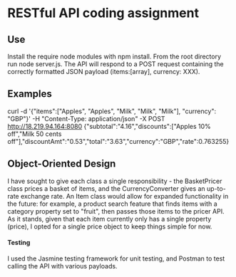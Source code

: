 # RESTful API coding assignment

## Use

Install the require node modules with npm install.
From the root directory run node server.js. 
The API will respond to a POST request containing the correctly formatted JSON payload (items:[array], currency: XXX).

## Examples

curl -d '{"items":["Apples", "Apples", "Milk", "Milk", "Milk"], "currency": "GBP"}' -H "Content-Type: application/json" -X POST http://18.219.94.164:8080
{"subtotal":"4.16","discounts":["Apples 10% off","Milk 50 cents off"],"discountAmt":"0.53","total":"3.63","currency":"GBP","rate":0.763255}

## Object-Oriented Design

I have sought to give each class a single responsibility - the BasketPricer class prices a basket of items, and the CurrencyConverter gives an up-to-rate exchange rate. An Item class would allow for expanded functionality in the future: for example, a product search feature that finds items with a category property set to "fruit", then passes those items to the pricer API. As it stands, given that each item currently only has a single property (price), I opted for a single price object to keep things simple for now.

#### Testing

I used the Jasmine testing framework for unit testing, and Postman to test calling the API with various payloads.

